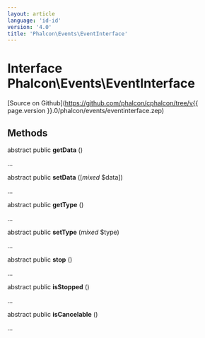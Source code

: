 ```yaml
---
layout: article
language: 'id-id'
version: '4.0'
title: 'Phalcon\Events\EventInterface'
---
```

# Interface **Phalcon\Events\EventInterface**

[Source on Github](https://github.com/phalcon/cphalcon/tree/v{{ page.version }}.0/phalcon/events/eventinterface.zep)

## Methods

abstract public **getData** ()

...

abstract public **setData** ([*mixed* $data])

...

abstract public **getType** ()

...

abstract public **setType** (*mixed* $type)

...

abstract public **stop** ()

...

abstract public **isStopped** ()

...

abstract public **isCancelable** ()

...